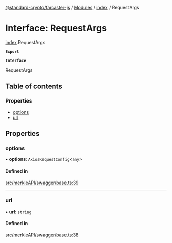 [@standard-crypto/farcaster-js](../README.md) / [Modules](../modules.md) / [index](../modules/index.md) / RequestArgs

# Interface: RequestArgs

[index](../modules/index.md).RequestArgs

**`Export`**

**`Interface`**

RequestArgs

## Table of contents

### Properties

- [options](index.RequestArgs.md#options)
- [url](index.RequestArgs.md#url)

## Properties

### options

• **options**: `AxiosRequestConfig`<`any`\>

#### Defined in

[src/merkleAPI/swagger/base.ts:39](https://github.com/standard-crypto/farcaster-js/blob/main/src/merkleAPI/swagger/base.ts#L39)

___

### url

• **url**: `string`

#### Defined in

[src/merkleAPI/swagger/base.ts:38](https://github.com/standard-crypto/farcaster-js/blob/main/src/merkleAPI/swagger/base.ts#L38)
